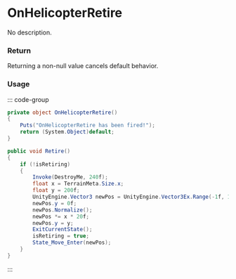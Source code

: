 <Badge type="danger" text="Carbon Compatible"/><Badge type="warning" text="Oxide Compatible"/>
# OnHelicopterRetire
No description.
### Return
Returning a non-null value cancels default behavior.

### Usage
::: code-group
```csharp [Example]
private object OnHelicopterRetire()
{
	Puts("OnHelicopterRetire has been fired!");
	return (System.Object)default;
}
```
```csharp [Source — Assembly-CSharp @ PatrolHelicopterAI]
public void Retire()
{
	if (!isRetiring)
	{
		Invoke(DestroyMe, 240f);
		float x = TerrainMeta.Size.x;
		float y = 200f;
		UnityEngine.Vector3 newPos = UnityEngine.Vector3Ex.Range(-1f, 1f);
		newPos.y = 0f;
		newPos.Normalize();
		newPos *= x * 20f;
		newPos.y = y;
		ExitCurrentState();
		isRetiring = true;
		State_Move_Enter(newPos);
	}
}

```
:::
